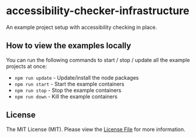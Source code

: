 # accessibility-checker-infrastructure

An example project setup with accessibility checking in place.

## How to view the examples locally

You can run the following commands to start / stop / update all the example projects at once:
- `npm run update` - Update/install the node packages
- `npm run start` - Start the example containers
- `npm run stop` - Stop the example containers
- `npm run down` - Kill the example containers

## License

The MIT License (MIT). Please view the [License File](https://github.com/sean-ww/react-redux-datatable/blob/master/LICENSE) for more information.
